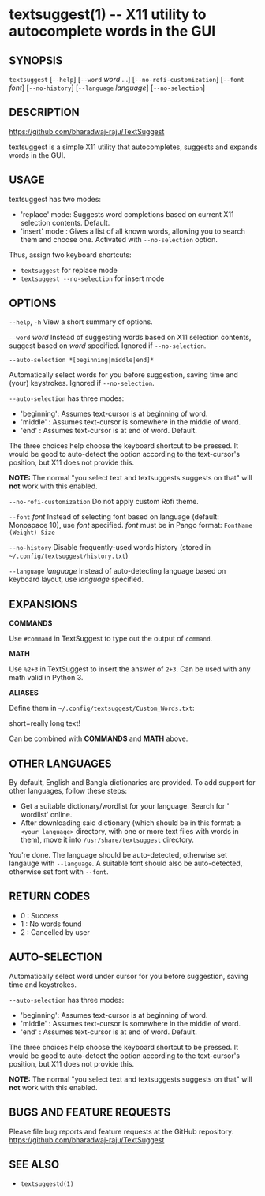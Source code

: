 textsuggest(1) -- X11 utility to autocomplete words in the GUI
==============================================================

## SYNOPSIS

  `textsuggest` \[`--help`\] \[`--word` *word* ...\] \[`--no-rofi-customization`\] \[`--font` *font*\] \[`--no-history`\] \[`--language` *language*\] \[`--no-selection`\]

## DESCRIPTION

  https://github.com/bharadwaj-raju/TextSuggest

  textsuggest is a simple X11 utility that autocompletes, suggests and expands words in the GUI.

## USAGE

  textsuggest has two modes:

   - 'replace' mode: Suggests word completions based on current X11 selection contents. Default.
   - 'insert' mode : Gives a list of all known words, allowing you to search them and choose one. Activated with `--no-selection` option.

  Thus, assign two keyboard shortcuts:

   - `textsuggest` for replace mode
   - `textsuggest --no-selection` for insert mode

## OPTIONS

  `--help`, `-h`
   View a short summary of options.

   `--word` *word*
   Instead of suggesting words based on X11 selection contents, suggest based on *word* specified. Ignored if `--no-selection`.

  `--auto-selection *[beginning|middle|end]*`

  Automatically select words for you before suggestion, saving time and (your) keystrokes. Ignored if `--no-selection`.

  `--auto-selection` has three modes:

  - 'beginning': Assumes text-cursor is at beginning of word.
  - 'middle'   : Assumes text-cursor is somewhere in the middle of word.
  - 'end'      : Assumes text-cursor is at end of word. Default.

  The three choices help choose the keyboard shortcut to be pressed. It would be good to auto-detect the option
  according to the text-cursor's position, but X11 does not provide this.

**NOTE:** The normal "you select text and textsuggests suggests on that" will **not** work with this enabled.

   `--no-rofi-customization`
   Do not apply custom Rofi theme.

   `--font` *font*
   Instead of selecting font based on language (default: Monospace 10), use *font* specified. *font* must be in Pango format: `FontName (Weight) Size`

   `--no-history`
   Disable frequently-used words history (stored in `~/.config/textsuggest/history.txt`)

   `--language` *language*
   Instead of auto-detecting language based on keyboard layout, use *language* specified.

## EXPANSIONS

  
  
  **COMMANDS**

  Use `#command` in TextSuggest to type out the output of `command`.

  **MATH**
    
  Use `%2+3` in TextSuggest to insert the answer of `2+3`. Can be used with any math valid in Python 3.

  **ALIASES**

  Define them in `~/.config/textsuggest/Custom_Words.txt`:

  short=really long text!

  Can be combined with **COMMANDS** and **MATH** above.

## OTHER LANGUAGES

  By default, English and Bangla dictionaries are provided. To add support for other languages, follow these steps:

  - Get a suitable dictionary/wordlist for your language. Search for '<your language> wordlist' online.
  - After downloading said dictionary (which should be in this format: a `<your language>` directory, with one or more text files with words in them), move it into `/usr/share/textsuggest` directory.

  You're done. The language should be auto-detected, otherwise set langauge with `--language`. A suitable font should also be auto-detected, otherwise set font with `--font`.

## RETURN CODES

  - 0 : Success
  - 1 : No words found
  - 2 : Cancelled by user

## AUTO-SELECTION

  Automatically select word under cursor for you before suggestion, saving time and keystrokes.

  `--auto-selection` has three modes:

  - 'beginning': Assumes text-cursor is at beginning of word.
  - 'middle'   : Assumes text-cursor is somewhere in the middle of word.
  - 'end'      : Assumes text-cursor is at end of word. Default.

  The three choices help choose the keyboard shortcut to be pressed. It would be good to auto-detect the option
  according to the text-cursor's position, but X11 does not provide this.

  **NOTE:** The normal "you select text and textsuggests suggests on that" will **not** work with this enabled.

## BUGS AND FEATURE REQUESTS

  Please file bug reports and feature requests at the GitHub repository: https://github.com/bharadwaj-raju/TextSuggest

## SEE ALSO

  - `textsuggestd(1)`
